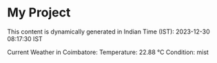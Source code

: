 # My Project

This content is dynamically generated in Indian Time (IST): 2023-12-30 08:17:30 IST


Current Weather in Coimbatore:
Temperature: 22.88 °C
Condition: mist

